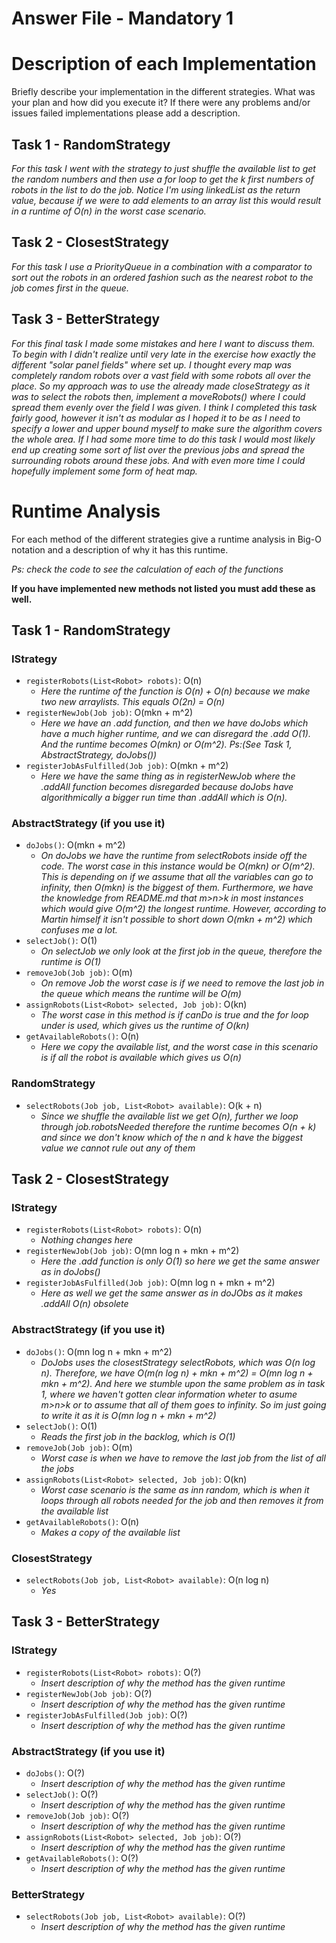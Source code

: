 # Answer File - Mandatory 1
# Description of each Implementation
Briefly describe your implementation in the different strategies. What was your plan and how did you execute it? If there were any problems and/or issues failed implementations please add a description.

## Task 1 - RandomStrategy
*For this task I went with the strategy to just shuffle the available list to get the random numbers and then use a for loop to get the k first numbers of robots in the list to do the job. Notice I'm using linkedList as the return value, because if we were to add elements to an array list this would result in a runtime of O(n) in the worst case scenario.*

## Task 2 - ClosestStrategy
*For this task I use a PriorityQueue in a combination with a comparator to sort out the robots in an ordered fashion such as the nearest robot to the job comes first in the queue.*

## Task 3 - BetterStrategy
*For this final task I made some mistakes and here I want to discuss them. To begin with I didn't realize until very late in the exercise how exactly the different "solar panel fields" where set up. I thought every map was completely random robots over a vast field with some robots all over the place. So my approach was to use the already made closeStrategy as it was to select the robots then, implement a moveRobots() where I could spread them evenly over the field I was given. I think I completed this task fairly good, however it isn't as modular as I hoped it to be as I need to specify a lower and upper bound myself to make sure the algorithm covers the whole area. If I had some more time to do this task I would most likely end up creating some sort of list over the previous jobs and spread the surrounding robots around these jobs. And with even more time I could hopefully implement some form of heat map.*


# Runtime Analysis
For each method of the different strategies give a runtime analysis in Big-O notation and a description of why it has this runtime.

*Ps: check the code to see the calculation of each of the functions*

**If you have implemented new methods not listed you must add these as well.**
## Task 1 - RandomStrategy
### IStrategy
* ``registerRobots(List<Robot> robots)``: O(n)
    * *Here the runtime of the function is O(n) + O(n) because we make two new arraylists. This equals O(2n) = O(n)*
* ``registerNewJob(Job job)``: O(mkn + m^2)
    * *Here we have an .add function, and then we have doJobs which have a much higher runtime, and we can disregard the .add O(1). And the runtime becomes O(mkn) or O(m^2). Ps:(See Task 1, AbstractStrategy, doJobs())*
* ``registerJobAsFulfilled(Job job)``: O(mkn + m^2)
    * *Here we have the same thing as in registerNewJob where the .addAll function becomes disregarded because doJobs have algorithmically a bigger run time than .addAll which is O(n).*

### AbstractStrategy (if you use it)
* ``doJobs()``: O(mkn + m^2) 
    * *On doJobs we have the runtime from selectRobots inside off the code. The worst case in this instance would be O(mkn) or O(m^2). This is depending on if we assume that all the variables can go to infinity, then O(mkn) is the biggest of them. Furthermore, we have the knowledge from README.md that m>n>k in most instances which would give O(m^2) the longest runtime. However, according to Martin himself it isn't possible to short down O(mkn + m^2) which confuses me a lot.*
* ``selectJob()``: O(1)
    * *On selectJob we only look at the first job in the queue, therefore the runtime is O(1)*
* ``removeJob(Job job)``: O(m)
    * *On remove Job the worst case is if we need to remove the last job in the queue which means the runtime will be O(m)*
* ``assignRobots(List<Robot> selected, Job job)``: O(kn)
    * *The worst case in this method is if canDo is true and the for loop under is used, which gives us the runtime of O(kn)*
* ``getAvailableRobots()``: O(n)
    * *Here we copy the available list, and the worst case in this scenario is if all the robot is available which gives us O(n)*

### RandomStrategy
* ``selectRobots(Job job, List<Robot> available)``: O(k + n)
    * *Since we shuffle the available list we get O(n), further we loop through job.robotsNeeded therefore the runtime becomes O(n + k) and since we don't know which of the n and k have the biggest value we cannot rule out any of them*

## Task 2 - ClosestStrategy
### IStrategy
* ``registerRobots(List<Robot> robots)``: O(n)
    * *Nothing changes here*
* ``registerNewJob(Job job)``: O(mn log n + mkn + m^2)
    * *Here the .add function is only O(1) so here we get the same answer as in doJobs()*
* ``registerJobAsFulfilled(Job job)``: O(mn log n + mkn + m^2)
    * *Here as well we get the same answer as in doJObs as it makes .addAll O(n) obsolete*

### AbstractStrategy (if you use it)
* ``doJobs()``: O(mn log n + mkn + m^2)
    * *DoJobs uses the closestStrategy selectRobots, which was O(n log n). Therefore, we have O(m(n log n) + mkn + m^2) = O(mn log n + mkn + m^2). And here we stumble upon the same problem as in task 1, where we haven't gotten clear information wheter to asume m>n>k or to assume that all of them goes to infinity. So im just going to write it as it is O(mn log n + mkn + m^2)*
* ``selectJob()``: O(1)
    * *Reads the first job in the backlog, which is O(1)*
* ``removeJob(Job job)``: O(m)
    * *Worst case is when we have to remove the last job from the list of all the jobs*
* ``assignRobots(List<Robot> selected, Job job)``: O(kn)
    * *Worst case scenario is the same as inn random, which is when it loops through all robots needed for the job and then removes it from the available list*
* ``getAvailableRobots()``: O(n)
    * *Makes a copy of the available list*

### ClosestStrategy
* ``selectRobots(Job job, List<Robot> available)``: O(n log n)
    * *Yes*

## Task 3 - BetterStrategy
### IStrategy
* ``registerRobots(List<Robot> robots)``: O(?)
    * *Insert description of why the method has the given runtime*
* ``registerNewJob(Job job)``: O(?)
    * *Insert description of why the method has the given runtime*
* ``registerJobAsFulfilled(Job job)``: O(?)
    * *Insert description of why the method has the given runtime*

### AbstractStrategy (if you use it)
* ``doJobs()``: O(?)
    * *Insert description of why the method has the given runtime*
* ``selectJob()``: O(?)
    * *Insert description of why the method has the given runtime*
* ``removeJob(Job job)``: O(?)
    * *Insert description of why the method has the given runtime*
* ``assignRobots(List<Robot> selected, Job job)``: O(?)
    * *Insert description of why the method has the given runtime*
* ``getAvailableRobots()``: O(?)
    * *Insert description of why the method has the given runtime*

### BetterStrategy
* ``selectRobots(Job job, List<Robot> available)``: O(?)
    * *Insert description of why the method has the given runtime*
